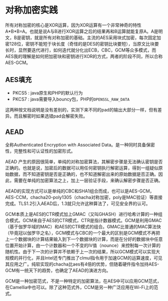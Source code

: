 对称加密实践
===
所有对称加密的核心是XOR运算，因为XOR运算有一个非常神奇的特性A\*B\*B=A。也就是说A与B进行XOR运算之后的结果再和B运算就能复原A。A是明文，B是密钥，就是所有对称加密的基础。主流的AES采用块式加密，每次固定加密128位，密钥不能短于块长度（奇怪的是DES的密钥比块要短），当原文比块要长时，显然要迭代进行，如何迭代就分化出ECB，CBC，GCM等众多模式，而AES我的理解是如何把加密块和密钥进行XOR的方式，两者的阶段不同，所以合称AES-GCM。

AES填充
----
* PKCS5 : java原生和PHP的默认行为
* PKCS7 : java需要导入bouncy包，PHP的`OPENSSL_RAW_DATA`

这两种按文档说明是没有差别的，实测下来不同的pad的输出大部分一样，但有差异。而且解密时如果选错pad会解密失败。

AEAD
----
全称Authenticated Encryption with Associated Data。是一种同时具备保密性，完整性和可认证性的加密形式。

AEAD 产生的原因很简单，单纯的对称加密算法，其解密步骤是无法确认密钥是否正确的。也就是说，加密后的数据可以用任何密钥执行解密运算，得到一组疑似原始数据，而不知道密钥是否是正确的，也不知道解密出来的原始数据是否正确。因此，需要在单纯的加密算法之上，加上一层验证手段，来确认解密步骤是否正确。

AEAD的实现方式可以是单纯的CBC和SHA1组合而成，也可以是AES-GCM，AES-CCM，chacha20-poly1305（chacha对称加密，poly是MAC验证）等直接完成。TLS1.2引入AEAD后，1.3就只允许这种算法了，可见安全界的认可。

GCM本质上是AES的CTR模式加上GMAC（又叫GHASH）进行哈希计算的一种组合模式。GCM来自于AES的CTR模式，CTR是指计数器模式。GCM是利用GMAC（基于伽罗华域的MAC）和AES的CTR模式的组合。GMAC比普通的MAC算法快（毕竟冠以伽罗华之名），GCM模式与CBC的一个最大的区别是GCM模式不再把上一个数据块的计算结果输入到下一个数据块的计算，而是在分好的数据块中任意位置开始计算，由一个计数器和一个不变的IV值（nounce）来控制每一次计算的随机性。由于下一次的计算并不依赖于上一次的结果，所以GCM模式可以实现大规模的并行化，并且Intel还专门推出了clmul指令用于加速GCM的运算速度，可见其应用之广。纯软实现的chacha比aes有4倍的优势，但随着硬件指令加持AES-GCM有一统天下的趋势，也确定了AEAD的演进方向。

GCM是一种加密范式，不是一种特定的加密算法，在AES中可以应用GCM范式，在Camellia中也可以。除了这种范式外，CCM是另一种广泛应用在Wi-Fi上的范式。